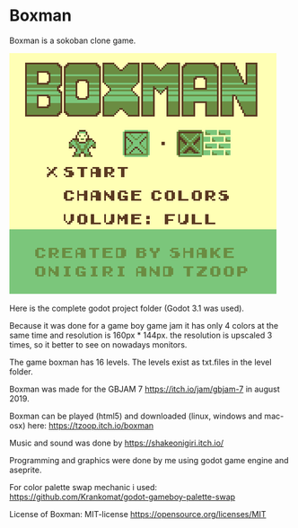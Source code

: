 # Boxman

 Boxman is a sokoban clone game.
 
 ![](https://github.com/Tzoop/Boxman-Sokoban-Game-Godot/blob/master/GifBoxmanForGitHub.gif)
 
 Here is the complete godot project folder (Godot 3.1 was used).
 
 Because it was done for a game boy game jam it has only 4 colors at the same time and resolution is 160px * 144px.
 the resolution is upscaled 3 times, so it better to see on nowadays monitors.
 
 The game boxman has 16 levels. The levels exist as txt.files in the level folder.

 Boxman was made for the GBJAM 7 https://itch.io/jam/gbjam-7  in august 2019.
 
 Boxman can be played (html5) and downloaded (linux, windows and mac-osx) here: https://tzoop.itch.io/boxman
 
 Music and sound was done by https://shakeonigiri.itch.io/
 
 Programming and graphics were done by me using godot game engine and aseprite.
 
 For color palette swap mechanic i used: https://github.com/Krankomat/godot-gameboy-palette-swap
 
 License of Boxman: MIT-license https://opensource.org/licenses/MIT
